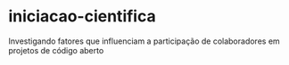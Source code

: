 # iniciacao-cientifica
 Investigando fatores que influenciam a participação de colaboradores em projetos de código aberto

